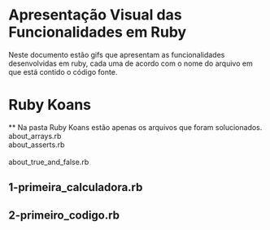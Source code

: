 # Apresentação Visual das Funcionalidades em Ruby #

Neste documento estão gifs que apresentam as funcionalidades desenvolvidas em ruby, cada uma de acordo com o nome do arquivo em que está contido o código fonte.

# Ruby Koans #
** Na pasta Ruby Koans estão apenas os arquivos que foram solucionados.
<br>
<a src="\Ruby_Koans\about_arrays.rb"> about_arrays.rb </a> <br>
<a src="\Ruby_Koans\about_asserts.rb"> about_asserts.rb </a> <br> <br>
<a src="\Ruby_Koans\about_true_and_false.rb"> about_true_and_false.rb </a>


## 1-primeira_calculadora.rb ##

## 2-primeiro_codigo.rb ## 